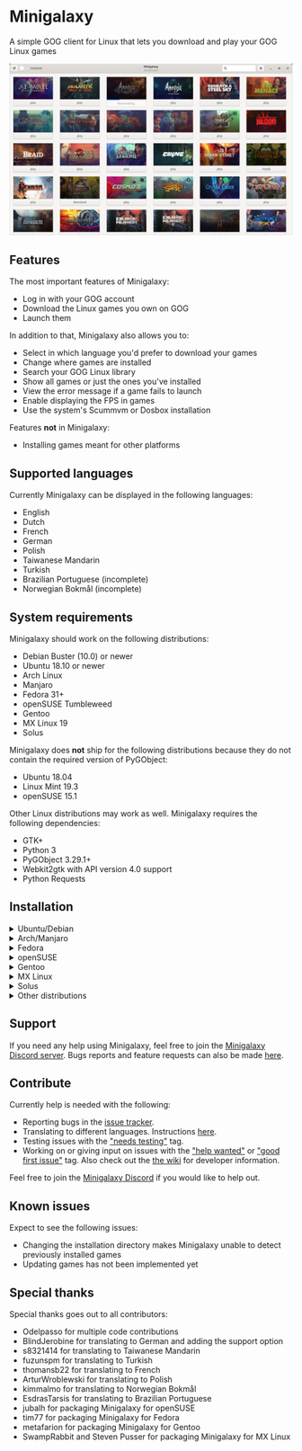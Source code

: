 # Minigalaxy

A simple GOG client for Linux that lets you download and play your GOG Linux games

![screenshot](screenshot.jpg?raw=true)

## Features

The most important features of Minigalaxy:

- Log in with your GOG account
- Download the Linux games you own on GOG
- Launch them

In addition to that, Minigalaxy also allows you to:

- Select in which language you'd prefer to download your games
- Change where games are installed
- Search your GOG Linux library
- Show all games or just the ones you've installed
- View the error message if a game fails to launch
- Enable displaying the FPS in games
- Use the system's Scummvm or Dosbox installation

Features **not** in Minigalaxy:

- Installing games meant for other platforms

## Supported languages

Currently Minigalaxy can be displayed in the following languages:
- English
- Dutch
- French
- German
- Polish
- Taiwanese Mandarin
- Turkish
- Brazilian Portuguese (incomplete)
- Norwegian Bokmål (incomplete)

## System requirements

Minigalaxy should work on the following distributions:

- Debian Buster (10.0) or newer
- Ubuntu 18.10 or newer
- Arch Linux
- Manjaro
- Fedora 31+
- openSUSE Tumbleweed
- Gentoo
- MX Linux 19
- Solus

Minigalaxy does **not** ship for the following distributions because they do not contain the required version of PyGObject:

- Ubuntu 18.04
- Linux Mint 19.3
- openSUSE 15.1

Other Linux distributions may work as well. Minigalaxy requires the following dependencies:

- GTK+
- Python 3
- PyGObject 3.29.1+
- Webkit2gtk with API version 4.0 support
- Python Requests

## Installation

<details><summary>Ubuntu/Debian</summary>

Download the latest deb package from the <a href="https://github.com/sharkwouter/minigalaxy/releases">releases page</a> and install it.
</details>
<details><summary>Arch/Manjaro</summary>

Available the <a href="https://aur.archlinux.org/packages/minigalaxy">AUR</a>. You can use an AUR helper or use the following set of commands to install Minigalaxy on Arch:
<pre>
git clone https://aur.archlinux.org/minigalaxy.git
cd minigalaxy
makepkg -si
</pre>
</details>

<details><summary>Fedora</summary>

Available in <a href="https://src.fedoraproject.org/rpms/minigalaxy">official repos</a> (F31+)
<pre>
sudo dnf install minigalaxy
</pre>
</details>

<details><summary>openSUSE</summary>

Available in official repos for openSUSE Tumbleweed. You can use the following set of commands to install Minigalaxy on openSUSE from the devel project on <a href="https://build.opensuse.org/package/show/games:tools/minigalaxy">OBS</a>:
<pre>
sudo zypper ar -f obs://games:tools gamestools
sudo zypper ref
sudo zypper in minigalaxy
</pre>
</details>

<details><summary>Gentoo</summary>

Available in the <a href="https://github.com/metafarion/metahax">in the Metahax overlay</a>. Follow the instructions in the link to install Minigalaxy on Gentoo.
</details>

<details><summary>MX Linux</summary>

Currently available in the <a href="http://mxrepo.com/mx/repo/pool/main/m/minigalaxy/">official repository</a>.  Please use MX Package Installer or Synaptic instead of manually installing the .deb from the repo.
</details>
<details><summary>Solus</summary>
 
Available in the official repositories. You can use the following command to install Minigalaxy on Solus:
<pre>
sudo eopkg it minigalaxy
</pre>
</details>

<details><summary>Other distributions</summary>

On other distributions Minigalaxy can be downloaded and started with the following commands:
<pre>
git clone https://github.com/sharkwouter/minigalaxy.git
cd minigalaxy
bin/minigalaxy
</pre>

This will be the development version. Alternatively a tarball of a specific release can be downloaded from the <a href="https://github.com/sharkwouter/minigalaxy/releases">releases page</a>.
</details>

## Support
If you need any help using Minigalaxy, feel free to join the [Minigalaxy Discord server](https://discord.gg/RC4cXVD).
Bugs reports and feature requests can also be made [here](https://github.com/sharkwouter/minigalaxy/issues).

## Contribute

Currently help is needed with the following:

- Reporting bugs in the [issue tracker](https://github.com/sharkwouter/minigalaxy/issues).
- Translating to different languages. Instructions [here](https://github.com/sharkwouter/minigalaxy/wiki/Translating-Minigalaxy).
- Testing issues with the ["needs testing"](https://github.com/sharkwouter/minigalaxy/issues?q=is%3Aissue+is%3Aopen+label%3A%22needs+testing%22) tag. 
- Working on or giving input on issues with the ["help wanted"](https://github.com/sharkwouter/minigalaxy/issues?q=is%3Aissue+is%3Aopen+label%3A%22help+wanted%22) or ["good first issue"](https://github.com/sharkwouter/minigalaxy/issues?q=is%3Aissue+is%3Aopen+label%3A%22good+first+issue%22) tag. Also check out the [the wiki](https://github.com/sharkwouter/minigalaxy/wiki/Developer-information) for developer information.

Feel free to join the [Minigalaxy Discord](https://discord.gg/RC4cXVD) if you would like to help out.

## Known issues

Expect to see the following issues:

* Changing the installation directory makes Minigalaxy unable to detect previously installed games
* Updating games has not been implemented yet

## Special thanks

Special thanks goes out to all contributors:

- Odelpasso for multiple code contributions
- BlindJerobine for translating to German and adding the support option
- s8321414 for translating to Taiwanese Mandarin
- fuzunspm for translating to Turkish
- thomansb22 for translating to French
- ArturWroblewski for translating to Polish
- kimmalmo for translating to Norwegian Bokmål
- EsdrasTarsis for translating to Brazilian Portuguese
- jubalh for packaging Minigalaxy for openSUSE
- tim77 for packaging Minigalaxy for Fedora
- metafarion for packaging Minigalaxy for Gentoo
- SwampRabbit and Steven Pusser for packaging Minigalaxy for MX Linux
